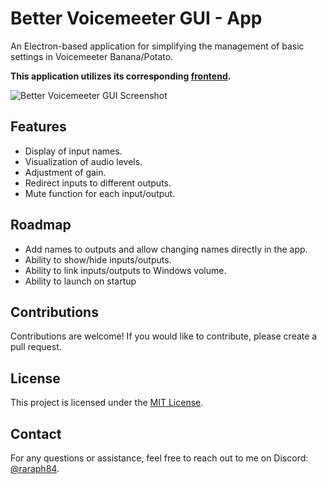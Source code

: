 # Better Voicemeeter GUI - App

An Electron-based application for simplifying the management of basic settings in Voicemeeter Banana/Potato.

**This application utilizes its corresponding [frontend](https://github.com/Raraph84/Better-Voicemeeter-GUI-Frontend).**

![Better Voicemeeter GUI Screenshot](https://files.raraph.fr/better-voicemeeter-gui-screenshot.png)

## Features

- Display of input names.
- Visualization of audio levels.
- Adjustment of gain.
- Redirect inputs to different outputs.
- Mute function for each input/output.

## Roadmap

- Add names to outputs and allow changing names directly in the app.
- Ability to show/hide inputs/outputs.
- Ability to link inputs/outputs to Windows volume.
- Ability to launch on startup

## Contributions

Contributions are welcome! If you would like to contribute, please create a pull request.

## License

This project is licensed under the [MIT License](LICENSE).

## Contact

For any questions or assistance, feel free to reach out to me on Discord: [@raraph84](https://discord.com/users/486801186419245060).

